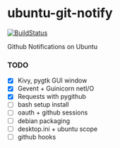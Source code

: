 ubuntu-git-notify
=================

[![BuildStatus](https://travis-ci.org/ianjuma/recognise.png)](https://travis-ci.org/ianjuma/recognise)


Github Notifications on Ubuntu

### TODO
- [x] Kivy, pygtk GUI window
- [x] Gevent + Guinicorn netI/O
- [x] Requests with pygithub
- [ ] bash setup install
- [ ] oauth + github sessions
- [ ] debian packaging
- [ ] desktop.ini + ubuntu scope
- [ ] github hooks

